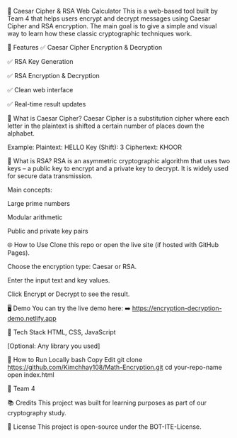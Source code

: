 🔐 Caesar Cipher & RSA Web Calculator
This is a web-based tool built by Team 4 that helps users encrypt and decrypt messages using Caesar Cipher and RSA encryption. The main goal is to give a simple and visual way to learn how these classic cryptographic techniques work.

📌 Features
✅ Caesar Cipher Encryption & Decryption

✅ RSA Key Generation

✅ RSA Encryption & Decryption

✅ Clean web interface

✅ Real-time result updates

🧠 What is Caesar Cipher?
Caesar Cipher is a substitution cipher where each letter in the plaintext is shifted a certain number of places down the alphabet.

Example:
Plaintext: HELLO
Key (Shift): 3
Ciphertext: KHOOR

🔐 What is RSA?
RSA is an asymmetric cryptographic algorithm that uses two keys – a public key to encrypt and a private key to decrypt. It is widely used for secure data transmission.

Main concepts:

Large prime numbers

Modular arithmetic

Public and private key pairs

🌐 How to Use
Clone this repo or open the live site (if hosted with GitHub Pages).

Choose the encryption type: Caesar or RSA.

Enter the input text and key values.

Click Encrypt or Decrypt to see the result.

🖥️ Demo
You can try the live demo here:
➡️ https://encryption-decryption-demo.netlify.app

🔧 Tech Stack
HTML, CSS, JavaScript

[Optional: Any library you used]

📁 How to Run Locally
bash
Copy
Edit
git clone https://github.com/Kimchhay108/Math-Encryption.git
cd your-repo-name
open index.html

👥 Team 4 

📚 Credits
This project was built for learning purposes as part of our cryptography study.

📝 License
This project is open-source under the BOT-ITE-License.
